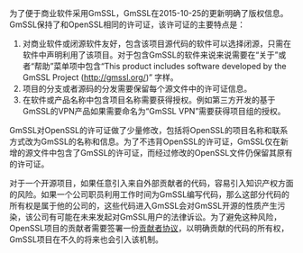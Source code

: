 为了便于商业软件采用GmSSL，GmSSL在2015-10-25的更新明确了版权信息。GmSSL保持了和OpenSSL相同的许可证，该许可证的主要特点是：

1. 对商业软件或闭源软件友好，包含该项目源代码的软件可以选择闭源，只需在软件中声明利用了该项目。对于包含GmSSL的软件来说来说需要在“关于”或者“帮助”菜单项中包含“This product includes software developed by the GmSSL Project (http://gmssl.org/)” 字样。
2. 项目的分支或者源码的分发需要保留每个源文件中的许可证信息。
3. 在软件或产品名称中包含项目名称需要获得授权。例如第三方开发的基于GmSSL的VPN产品如果需要命名为“GmSSL VPN”需要获得项目组的授权。

GmSSL对OpenSSL的许可证做了少量修改，包括将OpenSSL的项目名称和联系方式改为GmSSL的名称和信息。为了不违背OpenSSL的许可证，GmSSL仅在新增的源文件中包含了GmSSL的许可证，而经过修改的OpenSSL文件仍保留其原有的许可证。

对于一个开源项目，如果任意引入来自外部贡献者的代码，容易引入知识产权方面的风险。如果一个公司职员利用工作时间为GmSSL编写代码，那么这部分代码的所有权是属于他的公司的，这些代码进入GmSSL会对GmSSL开源的性质产生污染，该公司有可能在未来发起对GmSSL用户的法律诉讼。为了避免这种风险，OpenSSL项目的贡献者需要签署一份[贡献者协议](https://www.openssl.org/policies/cla.html)，以明确贡献的代码的所有权，GmSSL项目在不久的将来也会引入该机制。